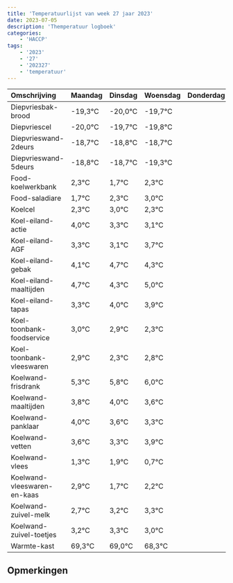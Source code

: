 ```yaml
---
title: 'Temperatuurlijst van week 27 jaar 2023'
date: 2023-07-05
description: 'Themperatuur logboek'
categories:
    - 'HACCP'
tags:
    - '2023'
    - '27'
    - '202327'
    - 'temperatuur'
---
```

|Omschrijving|Maandag|Dinsdag|Woensdag|Donderdag|Vrijdag|Zaterdag|Zondag|
|:---|:---|:---|:---|:---|:---|:---|:---|
|Diepvriesbak-brood|-19,3°C|-20,0°C|-19,7°C| | | | |
|Diepvriescel|-20,0°C|-19,7°C|-19,8°C| | | | |
|Diepvrieswand-2deurs|-18,7°C|-18,8°C|-18,7°C| | | | |
|Diepvrieswand-5deurs|-18,8°C|-18,7°C|-19,3°C| | | | |
|Food-koelwerkbank|2,3°C|1,7°C|2,3°C| | | | |
|Food-saladiare|1,7°C|2,3°C|3,0°C| | | | |
|Koelcel|2,3°C|3,0°C|2,3°C| | | | |
|Koel-eiland-actie|4,0°C|3,3°C|3,1°C| | | | |
|Koel-eiland-AGF|3,3°C|3,1°C|3,7°C| | | | |
|Koel-eiland-gebak|4,1°C|4,7°C|4,3°C| | | | |
|Koel-eiland-maaltijden|4,7°C|4,3°C|5,0°C| | | | |
|Koel-eiland-tapas|3,3°C|4,0°C|3,9°C| | | | |
|Koel-toonbank-foodservice|3,0°C|2,9°C|2,3°C| | | | |
|Koel-toonbank-vleeswaren|2,9°C|2,3°C|2,8°C| | | | |
|Koelwand-frisdrank|5,3°C|5,8°C|6,0°C| | | | |
|Koelwand-maaltijden|3,8°C|4,0°C|3,6°C| | | | |
|Koelwand-panklaar|4,0°C|3,6°C|3,3°C| | | | |
|Koelwand-vetten|3,6°C|3,3°C|3,9°C| | | | |
|Koelwand-vlees|1,3°C|1,9°C|0,7°C| | | | |
|Koelwand-vleeswaren-en-kaas|2,9°C|1,7°C|2,2°C| | | | |
|Koelwand-zuivel-melk|2,7°C|3,2°C|3,3°C| | | | |
|Koelwand-zuivel-toetjes|3,2°C|3,3°C|3,0°C| | | | |
|Warmte-kast|69,3°C|69,0°C|68,3°C| | | | |

## Opmerkingen


